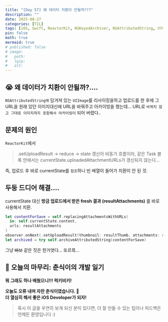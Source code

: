 ```yaml
---
title: "[Day 57] 왜 데이터 치환이 안될까???" 
description: ""
date: 2025-08-27
categories: [TIL]
tags: [iOS, Swift, ReactorKit, NSKeyedArchiver, NSAttributedString, 이미지 업로드, 치환 문제]
pin: false
math: true
mermaid: true
# published: false
# image:
#   path:
#   lqip: 
#   alt: 
---
```


## 😭 왜 데이터가 치환이 안될까?....

`NSAttributedString에` 담겨져 있는 `UIImage`를 리사이징을하고 업로드를 한 후에 그 URL을 원래 있던 이미지대신에 URL을 바꿔주고 아카이빙을 했는데... URL로 `바뀌지 않고 그대로 이미지까지 포함해서 아카이빙이` 되어 버렸다..


## 문제의 원인

`ReactorKit`에서 
> .setUploadResult → reduce → state 갱신이 비동기 흐름이라, 같은 Task 블록 안에서는 
currentState.uploadedAttachmentURLs가 갱신되지 않는다...

즉, 업로드 후 바로 currentState를 `참조`하니 빈 배열이 들어가 치환이 안 된 것.

## 두둥 드디어 해결....

currentState 대신 **방금 업로드에서 받은 fresh 결과 (resultAttachments)** 를 바로 사용해서 치환.
```swift
let contentForSave = self.replacingAttachmentsWithURLs(
  in: self.currentState.content,
  urls: resultAttachments
)
observer.onNext(.setUploadResult(thumbnail: resultThumb, attachments: resultAttachments))
let archived = try self.archiveAttributedString(contentForSave)
```

그냥 ~~바보~~ 같은 짓은 한거엿다... 또르륵...

## 🐾 오늘의 마무리: 춘식이의 개발 일기

**뭐 그래도 하나 배웠으니!!! 럭키비키!**

**오늘도 오류 내며 자란 춘식이였습니다. 🐾**  
**더 열심히 해서 좋은 iOS Developer가 되자!**

> 혹시 이 글을 우연히 보게 되신 분이 있다면, 더 잘 만들 수 있는 팁이나 피드백은 언제든 환영입니다 :)